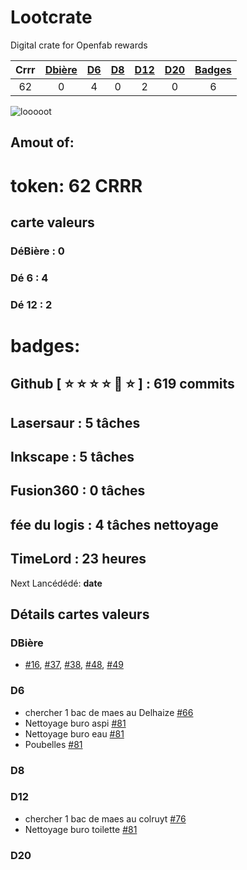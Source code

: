 # Lootcrate
Digital crate for Openfab rewards  

|Crrr	|[Dbière](#DBières)	|[D6](#d6)		| [D8](#d8) | [D12](#d12) | [D20](#d20) | [Badges](#badges)  |
|:---:|:---:	|:---:|:---:|:---:|:---:|:---:|
|62		|0			|	4		|  0   |  2   |  0 | 6  |

![looooot](https://user-images.githubusercontent.com/12049360/28260660-653336a6-6adc-11e7-85ea-5d7926b4796b.jpg)

## Amout of:
# token: 62 CRRR
## carte valeurs
### DéBière : 0
### Dé 6 : 4
### Dé 12 : 2
# badges:
## Github [ :star: :star: :star: :star: :star2: :star: ] : 619 commits
## Lasersaur : 5 tâches
## Inkscape : 5 tâches
## Fusion360 : 0 tâches
## fée du logis : 4 tâches nettoyage
## TimeLord : 23 heures

Next Lancédédé: **date**


## Détails cartes valeurs
### DBière
- [#16](https://github.com/openfab-lab/openfab/issues/16), [#37](https://github.com/openfab-lab/openfab/issues/37), [#38](https://github.com/openfab-lab/openfab/issues/38), [#48](https://github.com/openfab-lab/openfab/issues/48), [#49](https://github.com/openfab-lab/openfab/issues/49)
### D6
- chercher 1 bac de maes au Delhaize [#66](https://github.com/openfab-lab/openfab/issues/66)
- Nettoyage buro aspi [#81](https://github.com/openfab-lab/openfab/issues/81)
- Nettoyage buro eau [#81](https://github.com/openfab-lab/openfab/issues/81)
- Poubelles [#81](https://github.com/openfab-lab/openfab/issues/81) 
### D8
### D12
- chercher 1 bac de maes au colruyt [#76](https://github.com/openfab-lab/openfab/issues/76)
- Nettoyage buro toilette [#81](https://github.com/openfab-lab/openfab/issues/81)
### D20
